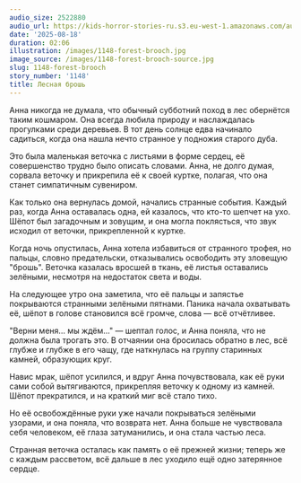 ```yaml
---
audio_size: 2522880
audio_url: https://kids-horror-stories-ru.s3.eu-west-1.amazonaws.com/audio/1148-forest-brooch.mp3
date: '2025-08-18'
duration: 02:06
illustration: /images/1148-forest-brooch.jpg
image_source: /images/1148-forest-brooch-source.jpg
slug: 1148-forest-brooch
story_number: '1148'
title: Лесная брошь
---
```


Анна никогда не думала, что обычный субботний поход в лес обернётся таким кошмаром. Она всегда любила природу и наслаждалась прогулками среди деревьев. В тот день солнце едва начинало садиться, когда она нашла нечто странное у подножия старого дуба.

Это была маленькая веточка с листьями в форме сердец, её совершенство трудно было описать словами. Анна, не долго думая, сорвала веточку и прикрепила её к своей куртке, полагая, что она станет симпатичным сувениром.

Как только она вернулась домой, начались странные события. Каждый раз, когда Анна оставалась одна, ей казалось, что кто-то шепчет на ухо. Шёпот был загадочным и зовущим, и она могла поклясться, что звук исходил от веточки, прикрепленной к куртке.

Когда ночь опустилась, Анна хотела избавиться от странного трофея, но пальцы, словно предательски, отказывались освободить эту зловещую "брошь". Веточка казалась вросшей в ткань, её листья оставались зелёными, несмотря на недостаток света и воды.

На следующее утро она заметила, что её пальцы и запястье покрываются странными зелёными пятнами. Паника начала охватывать её, шёпот в голове становился всё громче, слова — всё отчётливее.

"Верни меня... мы ждём..." — шептал голос, и Анна поняла, что не должна была трогать это. В отчаянии она бросилась обратно в лес, всё глубже и глубже в его чащу, где наткнулась на группу старинных камней, образующих круг.

Навис мрак, шёпот усилился, и вдруг Анна почувствовала, как её руки сами собой вытягиваются, прикрепляя веточку к одному из камней. Шёпот прекратился, и на краткий миг всё стало тихо.

Но её освобождённые руки уже начали покрываться зелёными узорами, и она поняла, что возврата нет. Анна больше не чувствовала себя человеком, её глаза затуманились, и она стала частью леса.

Странная веточка осталась как память о её прежней жизни; теперь же с каждым рассветом, всё дальше в лес уходило ещё одно затерянное сердце.